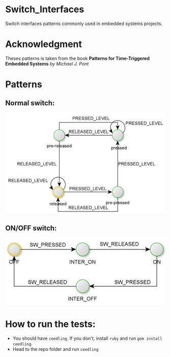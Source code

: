 # Switch_Interfaces
Switch interfaces patterns commonly used in embedded systems projects.

# Acknowledgment
Theses patterns is taken from the book <b>Patterns for Time-Triggered Embedded Systems</b> <i>by Michael J. Pont</i>

# Patterns
## Normal switch:
<p align="center">
  <a href="" rel="noopener">
 <img src="https://github.com/mhomran/Switch_Interfaces/raw/master/imgs/Normal_SW.png" alt="Normal Switch Pattern"></a>
</p>

## ON/OFF switch:
<p align="center">
  <a href="" rel="noopener">
 <img src="https://github.com/mhomran/Switch_Interfaces/raw/master/imgs/OnOffSW.png" alt="ON/OFF Switch Pattern"></a>
</p>

# How to run the tests:
 - You should have `ceedling`. If you don't, install `ruby` and run `gem install ceedling`.
 - Head to the repo folder and run `ceedling`
